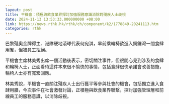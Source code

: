 ```yaml
---
layout: post
title: 平機會：積極與飲食業界探討加強服務意識消除對殘疾人士歧視
date: 2024-11-13 13:53:33.000000000 +08:00
link: https://news.rthk.hk/rthk/ch/component/k2/1778849-20241113.htm
categories: rthk
---
```


巴黎殘奧金牌得主、港隊硬地滾球代表何宛淇，早前乘輪椅欲進入銅鑼灣一間食肆用餐，但被員工拒絕。

平機會主席林美秀出席一個活動後表示，密切關注事件，但很開心見到涉及的食肆和輪椅人士，正面看待這件本來很不愉快的事情，包括食肆很快承諾會改善措施，輪椅人士亦有寬宏回應。

林美秀說，平機會一直關注殘疾人士出行獲平等參與社會的機會，包括獨立進入食肆用膳，今次事件在社會激發討論，正積極與飲食業界聯繫，探討加強管理層和前線員工的服務意識，以消除歧視。
